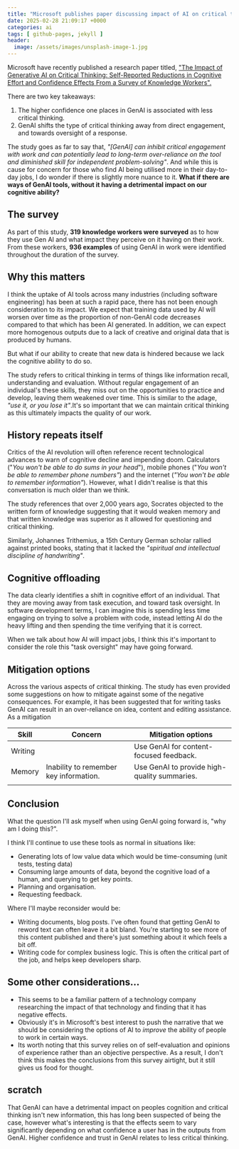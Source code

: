 ```yaml
---
title: "Microsoft publishes paper discussing impact of AI on critical thinking"
date: 2025-02-28 21:09:17 +0000
categories: ai
tags: [ github-pages, jekyll ]
header:
  image: /assets/images/unsplash-image-1.jpg
---
```


Microsoft have recently published a research paper titled,
["The Impact of Generative AI on Critical Thinking: Self-Reported Reductions in Cognitive Effort and Confidence Effects From a Survey of Knowledge Workers".](https://www.microsoft.com/en-us/research/uploads/prod/2025/01/lee_2025_ai_critical_thinking_survey.pdf)

There are two key takeaways:

1. The higher confidence one places in GenAI is associated with less critical thinking.
2. GenAI shifts the type of critical thinking away from direct engagement, and towards oversight of a response.

The study goes as far to say that, _"[GenAI] can inhibit critical engagement with work and can potentially lead to
long-term over-reliance on the tool and diminished skill for independent problem-solving"_. And while this is cause for
concern for those who find AI being utilised more in their day-to-day jobs, I do wonder if there is slightly more nuance
to it. **What if there are ways of GenAI tools, without it having a detrimental impact on our cognitive ability?**

## The survey

As part of this study, **319 knowledge workers were surveyed** as to how they use Gen AI and what impact they perceive
on it having on their work. From these workers, **936 examples** of using GenAI in work were identified throughout the
duration of the survey.

## Why this matters

I think the uptake of AI tools across many industries (including software engineering) has been at such a rapid pace,
there has not been enough consideration to its impact. We expect that training data used by AI will worsen over time as
the
proportion of non-GenAI code decreases compared to that which has been AI generated. In addition, we can expect more
homogenous outputs due to a lack of creative and original data that is produced by humans.

But what if our ability to
create that new data is hindered because we lack the cognitive ability to do so.

The study refers to critical thinking in terms of things like information recall, understanding and evaluation. Without
regular engagement of an individual's these skills, they miss out on the
opportunities to practice and develop, leaving them weakened over time. This is similar to the adage, _"use it, or you
lose it"_.It's so important that we can maintain critical thinking as this ultimately impacts the quality of our work.

## History repeats itself

Critics of the AI revolution will often reference recent technological advances to warn of cognitive decline and
impending doom. Calculators ("_You won't be able to do sums in your head_"), mobile phones ("_You won't be able to
remember
phone numbers"_) and the internet (_"You won't be able to remember information"_).
However, what I didn't realise is that this conversation is much older than we think.

The study references that over 2,000 years ago, Socrates objected to the written form of knowledge suggesting that it
would weaken memory and that
written knowledge was superior as it allowed for questioning and critical thinking.

Similarly, Johannes Trithemius, a 15th Century German scholar rallied against printed books, stating that it lacked
the _"spiritual and intellectual discipline of handwriting"_.

## Cognitive offloading

The data clearly identifies a shift in cognitive effort of an individual. That they are moving away from task execution,
and toward task oversight. In software development terms, I can imagine this is spending less time engaging on trying to
solve a problem with code, instead letting AI do the heavy lifting and then spending the time verifying that it is
correct.

When we talk about how AI will impact jobs, I think this it's important to consider the role this "task oversight" may
have going forward.

## Mitigation options

Across the various aspects of critical thinking. The study has even provided some suggestions on
how to mitigate against some of the negative consequences. For example, it has been suggested that for writing tasks
GenAI can result in an over-reliance on idea, content and editing assistance. As a mitigation

| Skill   | Concern                                | Mitigation options                           |
|---------|----------------------------------------|----------------------------------------------|
| Writing |                                        | Use GenAI for content-focused feedback.      |
| Memory  | Inability to remember key information. | Use GenAI to provide high-quality summaries. |
|         |                                        |                                              |

## Conclusion

What the question I'll ask myself when using GenAI going forward is, "why am I doing this?".

I think I'll continue to use these tools as normal in situations like:

* Generating lots of low value data which would be time-consuming (unit tests, testing data)
* Consuming large amounts of data, beyond the cognitive load of a human, and querying to get key points.
* Planning and organisation.
* Requesting feedback.

Where I'll maybe reconsider would be:

* Writing documents, blog posts. I've often found that getting GenAI to reword text can often leave it a bit bland.
  You're starting to see more of this content published and there's just something about it which feels a bit off.
* Writing code for complex business logic. This is often the critical part of the job, and helps keep developers sharp.

## Some other considerations...

* This seems to be a familiar pattern of a technology company researching the impact of that technology and finding that
  it has negative effects.
* Obviously it's in Microsoft's best interest to push the narrative that we should be considering the options of AI to
  _improve_ the ability of people to work in certain ways.
* Its worth noting that this survey relies on of self-evaluation and opinions of experience rather than an objective
  perspective. As a result, I don't think this makes the conclusions from this survey airtight, but it still gives us
  food for thought.

## scratch

That GenAI can have a detrimental impact on peoples cognition and critical thinking isn't new information, this has long
been suspected of being the case, however what's interesting is that the effects seem to vary significantly depending on
what confidence a user has in the outputs from GenAI. Higher confidence and trust in GenAI relates to less critical
thinking.
